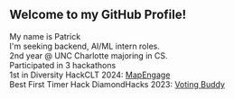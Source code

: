 <a><h2>Welcome to my GitHub Profile!</h2><a>
  <p>
    My name is Patrick
    <br> I'm seeking backend, AI/ML intern roles.
    <br> 2nd year @ UNC Charlotte majoring in CS.
    <br> Participated in 3 hackathons
    <br> 1st in Diversity HackCLT 2024: <a href="https://github.com/mapengage/map-engage" target="_blank" rel="noopener noreferrer">MapEngage</a>
    <br> Best First Timer Hack DiamondHacks 2023: <a href="https://github.com/SquidCooki2/DiamondHacks2023" target="_blank" rel="noopener noreferrer">Voting Buddy</a>
  </p>
<!--<a><h2>Technologies</h2></a>




